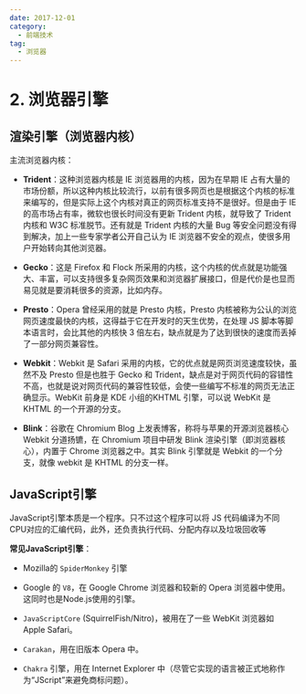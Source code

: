 ```yaml
---
date: 2017-12-01
category:
  - 前端技术
tag:
  - 浏览器
---
```


# 2. 浏览器引擎

## 渲染引擎（浏览器内核）

主流浏览器内核：

- **Trident**：这种浏览器内核是 IE 浏览器用的内核，因为在早期 IE 占有大量的市场份额，所以这种内核比较流行，以前有很多网页也是根据这个内核的标准来编写的，但是实际上这个内核对真正的网页标准支持不是很好。但是由于 IE 的高市场占有率，微软也很长时间没有更新 Trident 内核，就导致了 Trident 内核和 W3C 标准脱节。还有就是 Trident 内核的大量 Bug 等安全问题没有得到解决，加上一些专家学者公开自己认为 IE 浏览器不安全的观点，使很多用户开始转向其他浏览器。

- **Gecko**：这是 Firefox 和 Flock 所采用的内核，这个内核的优点就是功能强大、丰富，可以支持很多复杂网页效果和浏览器扩展接口，但是代价是也显而易见就是要消耗很多的资源，比如内存。

- **Presto**：Opera 曾经采用的就是 Presto 内核，Presto 内核被称为公认的浏览网页速度最快的内核，这得益于它在开发时的天生优势，在处理 JS 脚本等脚本语言时，会比其他的内核快 3 倍左右，缺点就是为了达到很快的速度而丢掉了一部分网页兼容性。

- **Webkit**：Webkit 是 Safari 采用的内核，它的优点就是网页浏览速度较快，虽然不及 Presto 但是也胜于 Gecko 和 Trident，缺点是对于网页代码的容错性不高，也就是说对网页代码的兼容性较低，会使一些编写不标准的网页无法正确显示。WebKit 前身是 KDE 小组的KHTML 引擎，可以说 WebKit 是 KHTML 的一个开源的分支。

- **Blink**：谷歌在 Chromium Blog 上发表博客，称将与苹果的开源浏览器核心 Webkit 分道扬镳，在 Chromium 项目中研发 Blink 渲染引擎（即浏览器核心），内置于 Chrome 浏览器之中。其实 Blink 引擎就是 Webkit 的一个分支，就像 webkit 是 KHTML 的分支一样。

## JavaScript引擎

JavaScript引擎本质是一个程序。只不过这个程序可以将 JS 代码编译为不同 CPU对应的汇编代码，此外，还负责执行代码、分配内存以及垃圾回收等

**常见JavaScript引擎**：

- Mozilla的 ```SpiderMonkey``` 引擎

- Google 的 ```V8```，在 Google Chrome 浏览器和较新的 Opera 浏览器中使用。这同时也是Node.js使用的引擎。
- ```JavaScriptCore``` (SquirrelFish/Nitro)，被用在了一些 WebKit 浏览器如 Apple Safari。
- ```Carakan```，用在旧版本 Opera 中。
- ```Chakra``` 引擎，用在 Internet Explorer 中（尽管它实现的语言被正式地称作为“JScript”来避免商标问题）。
